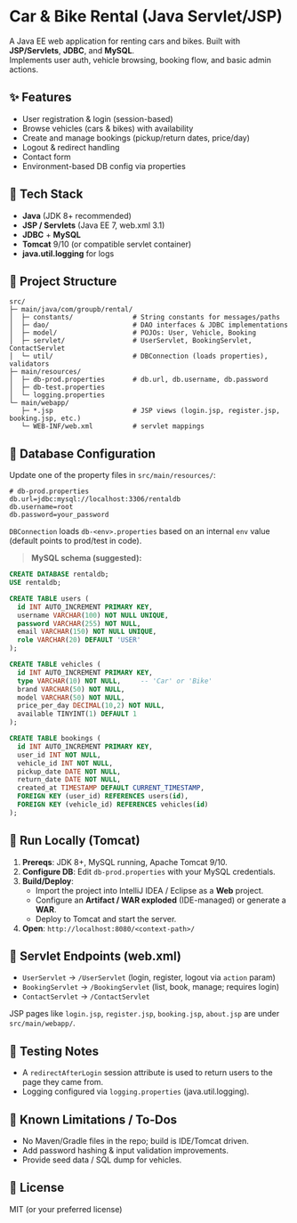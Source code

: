 # Car & Bike Rental (Java Servlet/JSP)

A Java EE web application for renting cars and bikes. Built with **JSP/Servlets**, **JDBC**, and **MySQL**.  
Implements user auth, vehicle browsing, booking flow, and basic admin actions.

## ✨ Features
- User registration & login (session-based)
- Browse vehicles (cars & bikes) with availability
- Create and manage bookings (pickup/return dates, price/day)
- Logout & redirect handling
- Contact form
- Environment-based DB config via properties

## 🧱 Tech Stack
- **Java** (JDK 8+ recommended)
- **JSP / Servlets** (Java EE 7, web.xml 3.1)
- **JDBC** + **MySQL**
- **Tomcat** 9/10 (or compatible servlet container)
- **java.util.logging** for logs

## 📂 Project Structure
```
src/
├─ main/java/com/groupb/rental/
│  ├─ constants/               # String constants for messages/paths
│  ├─ dao/                     # DAO interfaces & JDBC implementations
│  ├─ model/                   # POJOs: User, Vehicle, Booking
│  ├─ servlet/                 # UserServlet, BookingServlet, ContactServlet
│  └─ util/                    # DBConnection (loads properties), validators
├─ main/resources/
│  ├─ db-prod.properties       # db.url, db.username, db.password
│  ├─ db-test.properties
│  └─ logging.properties
└─ main/webapp/
   ├─ *.jsp                    # JSP views (login.jsp, register.jsp, booking.jsp, etc.)
   └─ WEB-INF/web.xml          # servlet mappings
```

## 🔌 Database Configuration
Update one of the property files in `src/main/resources/`:
```properties
# db-prod.properties
db.url=jdbc:mysql://localhost:3306/rentaldb
db.username=root
db.password=your_password
```
`DBConnection` loads `db-<env>.properties` based on an internal `env` value (default points to prod/test in code).

> **MySQL schema (suggested):**
```sql
CREATE DATABASE rentaldb;
USE rentaldb;

CREATE TABLE users (
  id INT AUTO_INCREMENT PRIMARY KEY,
  username VARCHAR(100) NOT NULL UNIQUE,
  password VARCHAR(255) NOT NULL,
  email VARCHAR(150) NOT NULL UNIQUE,
  role VARCHAR(20) DEFAULT 'USER'
);

CREATE TABLE vehicles (
  id INT AUTO_INCREMENT PRIMARY KEY,
  type VARCHAR(10) NOT NULL,     -- 'Car' or 'Bike'
  brand VARCHAR(50) NOT NULL,
  model VARCHAR(50) NOT NULL,
  price_per_day DECIMAL(10,2) NOT NULL,
  available TINYINT(1) DEFAULT 1
);

CREATE TABLE bookings (
  id INT AUTO_INCREMENT PRIMARY KEY,
  user_id INT NOT NULL,
  vehicle_id INT NOT NULL,
  pickup_date DATE NOT NULL,
  return_date DATE NOT NULL,
  created_at TIMESTAMP DEFAULT CURRENT_TIMESTAMP,
  FOREIGN KEY (user_id) REFERENCES users(id),
  FOREIGN KEY (vehicle_id) REFERENCES vehicles(id)
);
```

## 🚀 Run Locally (Tomcat)
1. **Prereqs**: JDK 8+, MySQL running, Apache Tomcat 9/10.
2. **Configure DB**: Edit `db-prod.properties` with your MySQL credentials.
3. **Build/Deploy**:
   - Import the project into IntelliJ IDEA / Eclipse as a **Web** project.
   - Configure an **Artifact / WAR exploded** (IDE-managed) or generate a **WAR**.
   - Deploy to Tomcat and start the server.
4. **Open**: `http://localhost:8080/<context-path>/`

## 🔀 Servlet Endpoints (web.xml)
- `UserServlet` → `/UserServlet` (login, register, logout via `action` param)
- `BookingServlet` → `/BookingServlet` (list, book, manage; requires login)
- `ContactServlet` → `/ContactServlet`

JSP pages like `login.jsp`, `register.jsp`, `booking.jsp`, `about.jsp` are under `src/main/webapp/`.

## 🧪 Testing Notes
- A `redirectAfterLogin` session attribute is used to return users to the page they came from.
- Logging configured via `logging.properties` (java.util.logging).

## 📌 Known Limitations / To‑Dos
- No Maven/Gradle files in the repo; build is IDE/Tomcat driven.
- Add password hashing & input validation improvements.
- Provide seed data / SQL dump for vehicles.

## 📝 License
MIT (or your preferred license)
